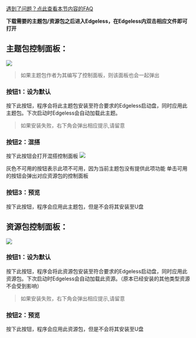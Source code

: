[遇到了问题？点此查看本节内容的FAQ](打开多个主题包操作时出错.md) 


**下载需要的主题包/资源包之后进入Edgeless，在Edgeless内双击相应文件即可打开**


## **主题包控制面板：**
![](images/screenshot_1579781444402.png)
> 如果主题包作者为其编写了控制面板，则该面板也会一起弹出 


### 按钮1：设为默认
按下此按钮，程序会将此主题包安装至符合要求的Edgeless启动盘，同时应用此主题包。下次启动时Edgeless会自动加载此主题。
>如果安装失败，右下角会弹出相应提示,请留意
### 按钮2：混搭
按下此按钮会打开混搭控制面板
![](images/screenshot_1579782171928.png)

灰色不可用的按钮表示此项不可用，因为当前主题包没有提供此项功能
单击可用的按钮会弹出对应资源包的控制面板

### 按钮3：预览
按下此按钮，程序会应用此主题包，但是不会将其安装至U盘




## **资源包控制面板：**
![](images/screenshot_1579782446318.png)
### 按钮1：设为默认
按下此按钮，程序会将此资源包安装至符合要求的Edgeless启动盘，同时应用此资源包。下次启动时Edgeless会自动加载此资源。（原本已经安装的其他类型资源不会受到影响）
>如果安装失败，右下角会弹出相应提示,请留意

### 按钮2：预览
按下此按钮，程序会应用此资源包，但是不会将其安装至U盘